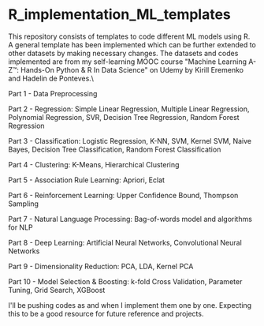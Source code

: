 # R_implementation_ML_templates
This repository consists of templates to code different ML models using R. A general template has been implemented which can be further extended to other datasets by making necessary changes. The datasets and codes implemented are from my self-learning MOOC course "Machine Learning A-Z™: Hands-On Python & R In Data Science" on Udemy by Kirill Eremenko and Hadelin de Ponteves.\

Part 1 - Data Preprocessing

Part 2 - Regression: Simple Linear Regression, Multiple Linear Regression, Polynomial Regression, SVR, Decision Tree Regression, Random Forest Regression

Part 3 - Classification: Logistic Regression, K-NN, SVM, Kernel SVM, Naive Bayes, Decision Tree Classification, Random Forest Classification

Part 4 - Clustering: K-Means, Hierarchical Clustering

Part 5 - Association Rule Learning: Apriori, Eclat

Part 6 - Reinforcement Learning: Upper Confidence Bound, Thompson Sampling

Part 7 - Natural Language Processing: Bag-of-words model and algorithms for NLP

Part 8 - Deep Learning: Artificial Neural Networks, Convolutional Neural Networks

Part 9 - Dimensionality Reduction: PCA, LDA, Kernel PCA

Part 10 - Model Selection & Boosting: k-fold Cross Validation, Parameter Tuning, Grid Search, XGBoost

I'll be pushing codes as and when I implement them one by one. Expecting this to be a good resource for future reference and projects.
